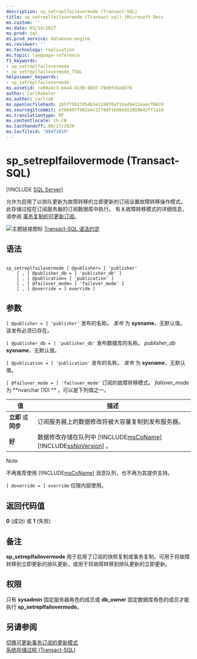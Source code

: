 ```yaml
---
description: sp_setreplfailovermode (Transact-SQL)
title: sp_setreplfailovermode (Transact-sql) |Microsoft Docs
ms.custom: ''
ms.date: 03/14/2017
ms.prod: sql
ms.prod_service: database-engine
ms.reviewer: ''
ms.technology: replication
ms.topic: language-reference
f1_keywords:
- sp_setreplfailovermode
- sp_setreplfailovermode_TSQL
helpviewer_keywords:
- sp_setreplfailovermode
ms.assetid: ca98a4c3-bea4-4130-88d7-79e0fd1e85f6
author: CarlRabeler
ms.author: carlrab
ms.openlocfilehash: 1b5f75b17d54b5e119970af1bad9e12eaecf067d
ms.sourcegitcommit: e700497f962e4c2274df16d9e651059b42ff1a10
ms.translationtype: MT
ms.contentlocale: zh-CN
ms.lasthandoff: 08/17/2020
ms.locfileid: "88473819"
---
```

# <a name="sp_setreplfailovermode-transact-sql"></a>sp_setreplfailovermode (Transact-SQL)
[!INCLUDE [SQL Server](../../includes/applies-to-version/sqlserver.md)]

  允许为启用了以排队更新为故障转移的立即更新的订阅设置故障转移操作模式。 此存储过程在订阅服务器的订阅数据库中执行。 有关故障转移模式的详细信息，请参阅 [事务复制的可更新订阅](../../relational-databases/replication/transactional/updatable-subscriptions-for-transactional-replication.md)。  
  
 ![主题链接图标](../../database-engine/configure-windows/media/topic-link.gif "“主题链接”图标") [Transact-SQL 语法约定](../../t-sql/language-elements/transact-sql-syntax-conventions-transact-sql.md)  
  
## <a name="syntax"></a>语法  
  
```  
  
sp_setreplfailovermode [ @publisher= ] 'publisher'  
    [ , [ @publisher_db = ] 'publisher_db' ]  
    [ , [ @publication= ] 'publication' ]  
    [ , [ @failover_mode= ] 'failover_mode' ]  
    [ , [ @override = ] override ]  
```  
  
## <a name="arguments"></a>参数  
`[ @publisher = ] 'publisher'` 发布的名称。 *发布* 为 **sysname**，无默认值。 该发布必须已存在。  
  
`[ @publisher_db = ] 'publisher_db'` 发布数据库的名称。 *publisher_db* **sysname**，无默认值。  
  
`[ @publication = ] 'publication'` 发布的名称。 *发布* 为 **sysname**，无默认值。  
  
`[ @failover_mode = ] 'failover_mode'` 订阅的故障转移模式。 *failover_mode* 为 **nvarchar (10) ** ，可以是下列值之一。  
  
|值|描述|  
|-----------|-----------------|  
|**立即** 或 **同步**|订阅服务器上的数据修改将被大容量复制到发布服务器。|  
|**好**|数据修改存储在队列中 [!INCLUDE[msCoName](../../includes/msconame-md.md)] [!INCLUDE[ssNoVersion](../../includes/ssnoversion-md.md)] 。|  
  
> [!NOTE]  
>  不再推荐使用 [!INCLUDE[msCoName](../../includes/msconame-md.md)] 消息队列，也不再为其提供支持。  
  
`[ @override = ] override` 仅限内部使用。  
  
## <a name="return-code-values"></a>返回代码值  
 **0** (成功) 或 **1** (失败)   
  
## <a name="remarks"></a>备注  
 **sp_setreplfailovermode** 用于启用了订阅的快照复制或事务复制，可用于将故障转移到立即更新的排队更新，或用于将故障转移到排队更新的立即更新。  
  
## <a name="permissions"></a>权限  
 只有 **sysadmin** 固定服务器角色的成员或 **db_owner** 固定数据库角色的成员才能执行 **sp_setreplfailovermode**。  
  
## <a name="see-also"></a>另请参阅  
 [切换可更新事务订阅的更新模式](../../relational-databases/replication/administration/switch-between-update-modes-for-an-updatable-transactional-subscription.md)   
 [系统存储过程 (Transact-SQL)](../../relational-databases/system-stored-procedures/system-stored-procedures-transact-sql.md)  
  
  
